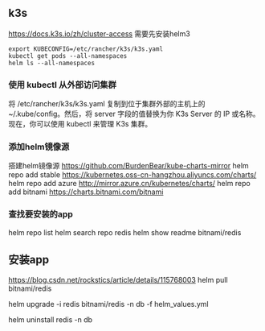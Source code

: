 ## k3s
https://docs.k3s.io/zh/cluster-access
需要先安装helm3
```
export KUBECONFIG=/etc/rancher/k3s/k3s.yaml
kubectl get pods --all-namespaces
helm ls --all-namespaces
```
### 使用 kubectl 从外部访问集群
将 /etc/rancher/k3s/k3s.yaml 复制到位于集群外部的主机上的 ~/.kube/config。然后，将 server 字段的值替换为你 K3s Server 的 IP 或名称。现在，你可以使用 kubectl 来管理 K3s 集群。

### 添加helm镜像源
搭建helm镜像源 https://github.com/BurdenBear/kube-charts-mirror
helm repo add stable  https://kubernetes.oss-cn-hangzhou.aliyuncs.com/charts/
helm repo add azure http://mirror.azure.cn/kubernetes/charts/
helm repo add bitnami https://charts.bitnami.com/bitnami

### 查找要安装的app
helm repo list
helm search repo redis
helm show readme bitnami/redis

## 安装app
https://blog.csdn.net/rockstics/article/details/115768003
helm pull bitnami/redis

helm upgrade -i redis bitnami/redis -n db -f helm_values.yml

helm uninstall redis -n db